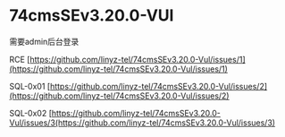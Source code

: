 # 74cmsSEv3.20.0-VUl

需要admin后台登录

RCE [https://github.com/linyz-tel/74cmsSEv3.20.0-Vul/issues/1](https://github.com/linyz-tel/74cmsSEv3.20.0-Vul/issues/1)

SQL-0x01 [https://github.com/linyz-tel/74cmsSEv3.20.0-Vul/issues/2](https://github.com/linyz-tel/74cmsSEv3.20.0-Vul/issues/2)

SQL-0x02 [https://github.com/linyz-tel/74cmsSEv3.20.0-Vul/issues/3(https://github.com/linyz-tel/74cmsSEv3.20.0-Vul/issues/3)
